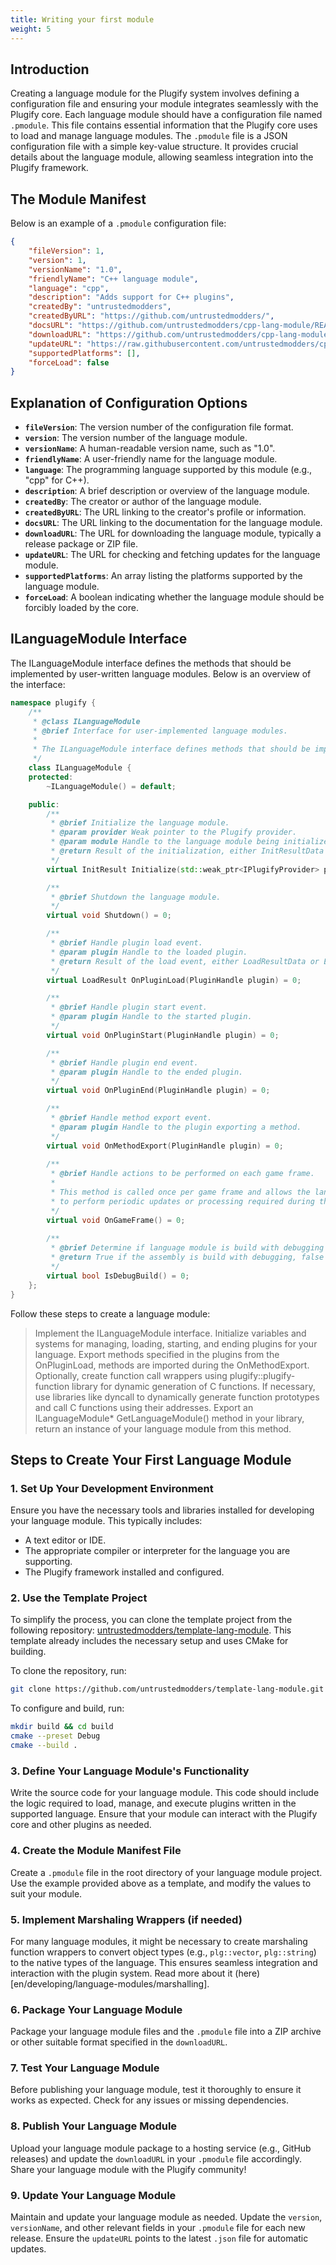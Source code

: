 ```yaml
---
title: Writing your first module
weight: 5
---
```


## Introduction

Creating a language module for the Plugify system involves defining a configuration file and ensuring your module integrates seamlessly with the Plugify core. Each language module should have a configuration file named `.pmodule`. This file contains essential information that the Plugify core uses to load and manage language modules. The `.pmodule` file is a JSON configuration file with a simple key-value structure. It provides crucial details about the language module, allowing seamless integration into the Plugify framework.

## The Module Manifest

Below is an example of a `.pmodule` configuration file:

```json
{
    "fileVersion": 1,
    "version": 1,
    "versionName": "1.0",
    "friendlyName": "C++ language module",
    "language": "cpp",
    "description": "Adds support for C++ plugins",
    "createdBy": "untrustedmodders",
    "createdByURL": "https://github.com/untrustedmodders/",
    "docsURL": "https://github.com/untrustedmodders/cpp-lang-module/README.md",
    "downloadURL": "https://github.com/untrustedmodders/cpp-lang-module/releases/download/v1.0/cpp-lang-module.zip",
    "updateURL": "https://raw.githubusercontent.com/untrustedmodders/cpp-lang-module/main/cpp-lang-module.json",
    "supportedPlatforms": [],
    "forceLoad": false
}
```
## Explanation of Configuration Options

- **`fileVersion`**: The version number of the configuration file format.
- **`version`**: The version number of the language module.
- **`versionName`**: A human-readable version name, such as "1.0".
- **`friendlyName`**: A user-friendly name for the language module.
- **`language`**: The programming language supported by this module (e.g., "cpp" for C++).
- **`description`**: A brief description or overview of the language module.
- **`createdBy`**: The creator or author of the language module.
- **`createdByURL`**: The URL linking to the creator's profile or information.
- **`docsURL`**: The URL linking to the documentation for the language module.
- **`downloadURL`**: The URL for downloading the language module, typically a release package or ZIP file.
- **`updateURL`**: The URL for checking and fetching updates for the language module.
- **`supportedPlatforms`**: An array listing the platforms supported by the language module.
- **`forceLoad`**: A boolean indicating whether the language module should be forcibly loaded by the core.

## ILanguageModule Interface
The ILanguageModule interface defines the methods that should be implemented by user-written language modules. Below is an overview of the interface:

```c++
namespace plugify {
    /**
     * @class ILanguageModule
     * @brief Interface for user-implemented language modules.
     *
     * The ILanguageModule interface defines methods that should be implemented by user-written language modules.
     */
    class ILanguageModule {
    protected:
        ~ILanguageModule() = default;

    public:
        /**
         * @brief Initialize the language module.
         * @param provider Weak pointer to the Plugify provider.
         * @param module Handle to the language module being initialized.
         * @return Result of the initialization, either InitResultData or ErrorData.
         */
        virtual InitResult Initialize(std::weak_ptr<IPlugifyProvider> provider, ModuleRef module) = 0;

        /**
         * @brief Shutdown the language module.
         */
        virtual void Shutdown() = 0;

        /**
         * @brief Handle plugin load event.
         * @param plugin Handle to the loaded plugin.
         * @return Result of the load event, either LoadResultData or ErrorData.
         */
        virtual LoadResult OnPluginLoad(PluginHandle plugin) = 0;

        /**
         * @brief Handle plugin start event.
         * @param plugin Handle to the started plugin.
         */
        virtual void OnPluginStart(PluginHandle plugin) = 0;

        /**
         * @brief Handle plugin end event.
         * @param plugin Handle to the ended plugin.
         */
        virtual void OnPluginEnd(PluginHandle plugin) = 0;

        /**
         * @brief Handle method export event.
         * @param plugin Handle to the plugin exporting a method.
         */
        virtual void OnMethodExport(PluginHandle plugin) = 0;
		
        /**
         * @brief Handle actions to be performed on each game frame.
         *
         * This method is called once per game frame and allows the language module
         * to perform periodic updates or processing required during the game loop.
         */
        virtual void OnGameFrame() = 0;
        
        /**
         * @brief Determine if language module is build with debugging mode.
         * @return True if the assembly is build with debugging, false otherwise.
         */
        virtual bool IsDebugBuild() = 0;
    };
}
```

Follow these steps to create a language module:
> Implement the ILanguageModule interface.
> Initialize variables and systems for managing, loading, starting, and ending plugins for your language.
> Export methods specified in the plugins from the OnPluginLoad, methods are imported during the OnMethodExport.
> Optionally, create function call wrappers using plugify::plugify-function library for dynamic generation of C functions.
> If necessary, use libraries like dyncall to dynamically generate function prototypes and call C functions using their addresses.
> Export an ILanguageModule* GetLanguageModule() method in your library, return an instance of your language module from this method.

## Steps to Create Your First Language Module

### 1. Set Up Your Development Environment

Ensure you have the necessary tools and libraries installed for developing your language module. This typically includes:

- A text editor or IDE.
- The appropriate compiler or interpreter for the language you are supporting.
- The Plugify framework installed and configured.

### 2. Use the Template Project

To simplify the process, you can clone the template project from the following repository: [untrustedmodders/template-lang-module](https://github.com/untrustedmodders/template-lang-module). This template already includes the necessary setup and uses CMake for building.

To clone the repository, run:
```sh
git clone https://github.com/untrustedmodders/template-lang-module.git
```

To configure and build, run:
```sh
mkdir build && cd build
cmake --preset Debug
cmake --build .
```

### 3. Define Your Language Module's Functionality

Write the source code for your language module. This code should include the logic required to load, manage, and execute plugins written in the supported language. Ensure that your module can interact with the Plugify core and other plugins as needed.

### 4. Create the Module Manifest File

Create a `.pmodule` file in the root directory of your language module project. Use the example provided above as a template, and modify the values to suit your module.

### 5. Implement Marshaling Wrappers (if needed)

For many language modules, it might be necessary to create marshaling function wrappers to convert object types (e.g., `plg::vector`, `plg::string`) to the native types of the language. This ensures seamless integration and interaction with the plugin system. Read more about it (here)[en/developing/language-modules/marshalling].

### 6. Package Your Language Module

Package your language module files and the `.pmodule` file into a ZIP archive or other suitable format specified in the `downloadURL`.

### 7. Test Your Language Module

Before publishing your language module, test it thoroughly to ensure it works as expected. Check for any issues or missing dependencies.

### 8. Publish Your Language Module

Upload your language module package to a hosting service (e.g., GitHub releases) and update the `downloadURL` in your `.pmodule` file accordingly. Share your language module with the Plugify community!

### 9. Update Your Language Module

Maintain and update your language module as needed. Update the `version`, `versionName`, and other relevant fields in your `.pmodule` file for each new release. Ensure the `updateURL` points to the latest `.json` file for automatic updates.